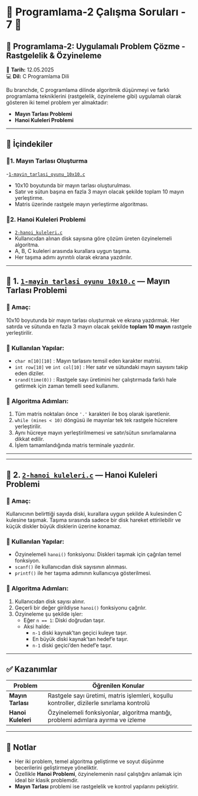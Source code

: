 # 🌱 Programlama-2 Çalışma Soruları - 7 🌱

## 📘 Programlama-2: Uygulamalı Problem Çözme - Rastgelelik & Özyineleme  
📅 **Tarih:** 12.05.2025  
💻 **Dil:** C Programlama Dili  

Bu branchde, C programlama dilinde algoritmik düşünmeyi ve farklı programlama tekniklerini (rastgelelik, özyineleme gibi) uygulamalı olarak gösteren iki temel problem yer almaktadır:

- **Mayın Tarlası Problemi**  
- **Hanoi Kuleleri Problemi**

---

## 📂 İçindekiler

### 🔹1. Mayın Tarlası Oluşturma 
-[`1-mayin_tarlasi_oyunu_10x10.c`](./1-mayin_tarlasi_oyunu_10x10.c) 
- 10x10 boyutunda bir mayın tarlası oluşturulması.
- Satır ve sütun başına en fazla 3 mayın olacak şekilde toplam 10 mayın yerleştirme.
- Matris üzerinde rastgele mayın yerleştirme algoritması.

### 🔹2. Hanoi Kuleleri Problemi 
- [`2-hanoi_kuleleri.c`](./2-hanoi_kuleleri.c)
- Kullanıcıdan alınan disk sayısına göre çözüm üreten özyinelemeli algoritma.
- A, B, C kuleleri arasında kurallara uygun taşıma.
- Her taşıma adımı ayrıntılı olarak ekrana yazdırılır.

---

## 🔹 1. [`1-mayin_tarlasi_oyunu_10x10.c`](./1-mayin_tarlasi_oyunu_10x10.c)  — **Mayın Tarlası Problemi**

### 📌 Amaç:
10x10 boyutunda bir mayın tarlası oluşturmak ve ekrana yazdırmak. Her satırda ve sütunda en fazla 3 mayın olacak şekilde **toplam 10 mayın** rastgele yerleştirilir.

### 📌 Kullanılan Yapılar:
- `char m[10][10]` : Mayın tarlasını temsil eden karakter matrisi.
- `int row[10]` ve `int col[10]` : Her satır ve sütundaki mayın sayısını takip eden diziler.
- `srand(time(0))` : Rastgele sayı üretimini her çalıştırmada farklı hale getirmek için zaman temelli seed kullanımı.

### 🔁 Algoritma Adımları:
1. Tüm matris noktaları önce `'.'` karakteri ile boş olarak işaretlenir.
2. `while (mines < 10)` döngüsü ile mayınlar tek tek rastgele hücrelere yerleştirilir.
3. Aynı hücreye mayın yerleştirilmemesi ve satır/sütun sınırlamalarına dikkat edilir.
4. İşlem tamamlandığında matris terminale yazdırılır.
---

---

## 🔹 2. [`2-hanoi_kuleleri.c`](./2-hanoi_kuleleri.c) — **Hanoi Kuleleri Problemi**

### 📌 Amaç:
Kullanıcının belirttiği sayıda diski, kurallara uygun şekilde A kulesinden C kulesine taşımak. Taşıma sırasında sadece bir disk hareket ettirilebilir ve küçük diskler büyük disklerin üzerine konamaz.

### 📌 Kullanılan Yapılar:
- Özyinelemeli `hanoi()` fonksiyonu: Diskleri taşımak için çağrılan temel fonksiyon.
- `scanf()` ile kullanıcıdan disk sayısının alınması.
- `printf()` ile her taşıma adımının kullanıcıya gösterilmesi.

### 🔁 Algoritma Adımları:
1. Kullanıcıdan disk sayısı alınır.
2. Geçerli bir değer girildiyse `hanoi()` fonksiyonu çağrılır.
3. Özyineleme şu şekilde işler:
   - Eğer `n == 1`: Diski doğrudan taşır.
   - Aksi halde:
     - `n-1` diski kaynak’tan geçici kuleye taşır.
     - En büyük diski kaynak’tan hedef’e taşır.
     - `n-1` diski geçici’den hedef’e taşır.
----------
## ✅ Kazanımlar

|       Problem       |Öğrenilen Konular |
|---------------------|-------------------|
|  **Mayın Tarlası**  | Rastgele sayı üretimi, matris işlemleri, koşullu kontroller, dizilerle sınırlama kontrolü |
|  **Hanoi Kuleleri** | Özyinelemeli fonksiyonlar, algoritma mantığı, problemi adımlara ayırma ve izleme |

---

## 💬 Notlar
- Her iki problem, temel algoritma geliştirme ve soyut düşünme becerilerini geliştirmeye yöneliktir.
- Özellikle **Hanoi Problemi**, özyinelemenin nasıl çalıştığını anlamak için ideal bir klasik problemdir.
- **Mayın Tarlası** problemi ise rastgelelik ve kontrol yapılarını pekiştirir.






